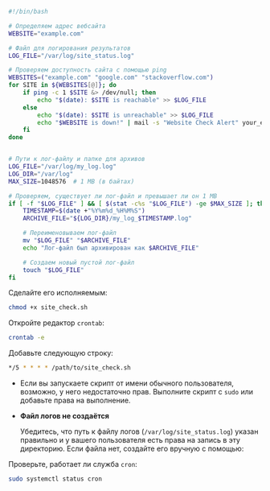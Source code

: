 ```bash
#!/bin/bash

# Определяем адрес вебсайта
WEBSITE="example.com"

# Файл для логирования результатов
LOG_FILE="/var/log/site_status.log"

# Проверяем доступность сайта с помощью ping
WEBSITES=("example.com" "google.com" "stackoverflow.com")
for SITE in ${WEBSITES[@]}; do
    if ping -c 1 $SITE &> /dev/null; then
        echo "$(date): $SITE is reachable" >> $LOG_FILE
    else
        echo "$(date): $SITE is unreachable" >> $LOG_FILE
		echo "$WEBSITE is down!" | mail -s "Website Check Alert" your_email@example.com
    fi
done


# Пути к лог-файлу и папке для архивов
LOG_FILE="/var/log/my_log.log"
LOG_DIR="/var/log"
MAX_SIZE=1048576  # 1 MB (в байтах)

# Проверяем, существует ли лог-файл и превышает ли он 1 MB
if [ -f "$LOG_FILE" ] && [ $(stat -c%s "$LOG_FILE") -ge $MAX_SIZE ]; then
    TIMESTAMP=$(date +"%Y%m%d_%H%M%S")
    ARCHIVE_FILE="${LOG_DIR}/my_log_$TIMESTAMP.log"

    # Переименовываем лог-файл
    mv "$LOG_FILE" "$ARCHIVE_FILE"
    echo "Лог-файл был архивирован как $ARCHIVE_FILE"

    # Создаем новый пустой лог-файл
    touch "$LOG_FILE"
fi

```

Сделайте его исполняемым:

```bash
chmod +x site_check.sh
```

Откройте редактор `crontab`:

```bash
crontab -e
```
Добавьте следующую строку:

```bash
*/5 * * * * /path/to/site_check.sh
```


- Если вы запускаете скрипт от имени обычного пользователя, возможно, у него недостаточно прав. Выполните скрипт с `sudo` или добавьте права на выполнение.
    
- **Файл логов не создаётся**
    
    Убедитесь, что путь к файлу логов (`/var/log/site_status.log`) указан правильно и у вашего пользователя есть права на запись в эту директорию. Если файла нет, создайте его вручную с помощью:


Проверьте, работает ли служба `cron`:

```bash
sudo systemctl status cron
```